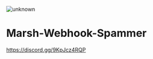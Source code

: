 ![unknown](https://user-images.githubusercontent.com/106053024/186111798-557052e8-fcf8-4c55-82a8-fc65bbac9d66.png)
# Marsh-Webhook-Spammer
https://discord.gg/9KpJcz4RQP
